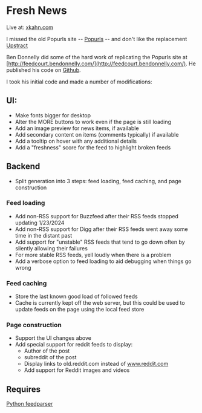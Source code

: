 # Fresh News 

Live at: [xkahn.com](https://xkahn.com/)

I missed the old Popurls site -- [Popurls](http://web.archive.org/web/20151031011257/http://popurls.com/) -- and don't like the replacement [Upstract](https://upstract.com/) 

Ben Donnelly did some of the hard work of replicating the Popurls site at [http://feedcourt.bendonnelly.com/](http://feedcourt.bendonnelly.com/). He published his code on [Github](https://github.com/bendybendy/feedcourt).

I took his initial code and made a number of modifications:

## UI:

 * Make fonts bigger for desktop
 * Alter the MORE buttons to work even if the page is still loading
 * Add an image preview for news items, if available
 * Add secondary content on items (comments typically) if available
 * Add a tooltip on hover with any additional details
 * Add a "freshness" score for the feed to highlight broken feeds

## Backend

 * Split generation into 3 steps: feed loading, feed caching, and page construction

### Feed loading

 * Add non-RSS support for Buzzfeed after their RSS feeds stopped updating 1/23/2024
 * Add non-RSS support for Digg after their RSS feeds went away some time in the distant past
 * Add support for "unstable" RSS feeds that tend to go down often by silently allowing their failures
 * For more stable RSS feeds, yell loudly when there is a problem
 * Add a verbose option to feed loading to aid debugging when things go wrong

### Feed caching

 * Store the last known good load of followed feeds
 * Cache is currently kept off the web server, but this could be used to update feeds on the page using the local feed store

### Page construction

 * Support the UI changes above
 * Add special support for reddit feeds to display:
   * Author of the post
   * subreddit of the post
   * Display links to old.reddit.com instead of www.reddit.com
   * Add support for Reddit images and videos

## Requires
[Python feedparser](http://pythonhosted.org/feedparser/introduction.html)

